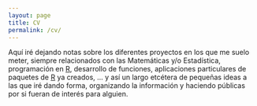 ```yaml
---
layout: page
title: CV
permalink: /cv/
---
```


Aquí iré dejando notas sobre los diferentes proyectos en los que me suelo meter, siempre relacionados 
con las Matemáticas y/o Estadística, programación en [R][], desarrollo de funciones, aplicaciones 
particulares de paquetes de [R][] ya creados, ... y así un largo etcétera de pequeñas ideas a las que 
iré dando forma, organizando la información y haciendo públicas por si fueran de interés para alguien.

[R]: http://www.r-project.org/ "R es un lenguaje y entorno de programación para análisis estadístico y gráfico."